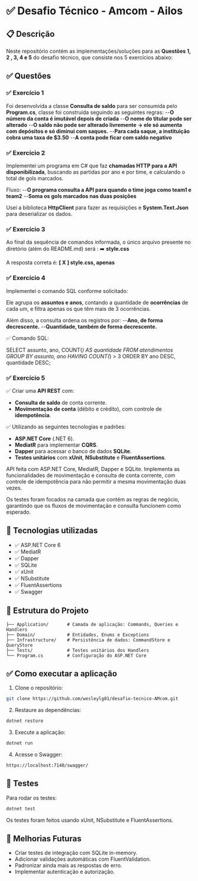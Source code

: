 
# ✅ Desafio Técnico - Amcom - Ailos

## 📋 Descrição

Neste repositório contém as implementações/soluções para as **Questões 1, 2 , 3, 4 e 5** do desafio técnico, que consiste nos 5 exercícios abaixo:

## ✅ Questões

### ✅ Exercício 1

Foi desenvolvida a classe **Consulta de saldo** para ser consumida pelo **Program.cs**, classe foi construída seguindo as seguintes regras:
--**O número da conta é imutável depois de criada**
--**O nome do titular pode ser alterado**
--**O saldo não pode ser alterado livremente -> ele só aumenta com depósitos e só diminui com saques.**
--**Para cada saque, a instituição cobra uma taxa de $3.50**
--**A conta pode ficar com saldo negativo**

### ✅ Exercício 2

Implementei um programa em C# que faz **chamadas HTTP para a API disponibilizada**, buscando as partidas por ano e por time, e calculando o total de gols marcados.

Fluxo:
--**O programa consulta a API para quando o time joga como team1 e team2**
--**Soma os gols marcados nas duas posições**

Usei a biblioteca **HttpClient** para fazer as requisições e **System.Text.Json** para deserializar os dados.

### ✅ Exercício 3

Ao final da sequência de comandos informada, o único arquivo presente no diretório (além do README.md) será	:
➡️ **style.css**

A resposta correta é:
**[ X ] style.css, apenas**

### ✅ Exercício 4

Implementei o comando SQL conforme solicitado:

Ele agrupa os **assuntos e anos**, contando a quantidade de **ocorrências** de cada um, e filtra apenas os que têm mais de 3 ocorrências.

Além disso, a consulta ordena os registros por:
--**Ano, de forma decrescente.**
--**Quantidade, também de forma decrescente.**

✅ Comando SQL:

SELECT 
    assunto, 
    ano, 
    COUNT(*) AS quantidade
FROM 
    atendimentos
GROUP BY 
    assunto, 
    ano
HAVING 
    COUNT(*) > 3
ORDER BY 
    ano DESC, 
    quantidade DESC;


### ✅ Exercício 5

✅ Criar uma **API REST** com:
- **Consulta de saldo** de conta corrente.
- **Movimentação de conta** (débito e crédito), com controle de **idempotência**.

✅ Utilizando as seguintes tecnologias e padrões:
- **ASP.NET Core** (.NET 6).
- **MediatR** para implementar **CQRS**.
- **Dapper** para acessar o banco de dados **SQLite**.
- **Testes unitários** com **xUnit**, **NSubstitute** e **FluentAssertions**.

API feita com ASP.NET Core, MediatR, Dapper e SQLite. Implementa as funcionalidades de movimentação e consulta de conta corrente, com controle de idempotência para não permitir a mesma movimentação duas vezes.

Os testes foram focados na camada que contém as regras de negócio, garantindo que os fluxos de movimentação e consulta funcionem como esperado.

## 🚀 Tecnologias utilizadas

- ✅ ASP.NET Core 6
- ✅ MediatR
- ✅ Dapper
- ✅ SQLite
- ✅ xUnit
- ✅ NSubstitute
- ✅ FluentAssertions
- ✅ Swagger

## 📂 Estrutura do Projeto

```
├── Application/       # Camada de aplicação: Commands, Queries e Handlers
├── Domain/            # Entidades, Enums e Exceptions
├── Infrastructure/    # Persistência de dados: CommandStore e QueryStore
├── Tests/             # Testes unitários dos Handlers
└── Program.cs         # Configuração do ASP.NET Core
```

## ✅ Como executar a aplicação

1. Clone o repositório:

```bash
git clone https://github.com/wesleylg01/desafio-tecnico-AMcom.git
```

2. Restaure as dependências:

```bash
dotnet restore
```

3. Execute a aplicação:

```bash
dotnet run
```

4. Acesse o Swagger:

```
https://localhost:7140/swagger/
```

## 🧪 Testes

Para rodar os testes:

```bash
dotnet test
```

Os testes foram feitos usando xUnit, NSubstitute e FluentAssertions.

## 🚀 Melhorias Futuras

- Criar testes de integração com SQLite in-memory.
- Adicionar validações automáticas com FluentValidation.
- Padronizar ainda mais as respostas de erro.
- Implementar autenticação e autorização.
